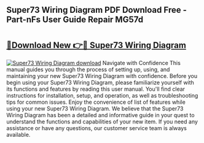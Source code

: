 ## Super73 Wiring Diagram PDF Download Free - Part-nFs User Guide Repair MG57d

# <h2><a href="http://dfpddi.blite.top/?on=Super73+Wiring+Diagram">🔗Download New 👉🔴 Super73 Wiring Diagram</a></h2>

[![Super73 Wiring Diagram download](https://i.imgur.com/lujVjoI.png)](http://dfpddi.blite.top/?on=Super73+Wiring+Diagram)
Navigate with Confidence This manual guides you through the process of setting up, using, and maintaining your new Super73 Wiring Diagram with confidence. Before you begin using your Super73 Wiring Diagram, please familiarize yourself with its functions and features by reading this user manual. You'll find clear instructions for installation, setup, and operation, as well as troubleshooting tips for common issues. Enjoy the convenience of list of features while using your new Super73 Wiring Diagram. We believe that the Super73 Wiring Diagram has been a detailed and informative guide in your quest to understand the functions and capabilities of your new item. If you need any assistance or have any questions, our customer service team is always available.
